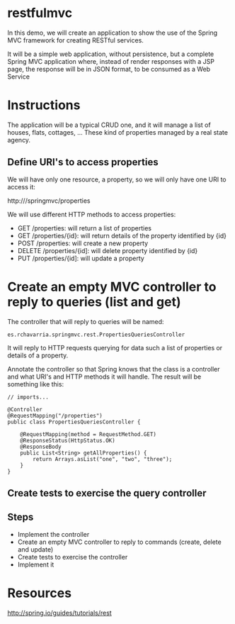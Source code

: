 # restfulmvc

In this demo, we will create an application to show the use 
of the Spring MVC framework for creating RESTful services.

It will be a simple web application, without persistence, but a
complete Spring MVC application where, instead of render responses
with a JSP page, the response will be in JSON format, to be
consumed as a Web Service

# Instructions

The application will be a typical CRUD one, and it will manage a 
list of houses, flats, cottages, ... These kind of properties 
managed by a real state agency.

## Define URI's to access properties

We will have only one resource, a property, so we will only have
one URI to access it:

http://<server name>/springmvc/properties

We will use different HTTP methods to access properties:

- GET /properties: will return a list of properties
- GET /properties/{id}: will return details of the property identified by
{id}
- POST /properties: will create a new property
- DELETE /properties/{id]: will delete property identified by {id}
- PUT /properties/{id]: will update a property

# Create an empty MVC controller to reply to queries (list and get)

The controller that will reply to queries will be named:

	es.rchavarria.springmvc.rest.PropertiesQueriesController

It will reply to HTTP requests querying for data such a list of
properties or details of a property.

Annotate the controller so that Spring knows that the class is a 
controller and what URI's and HTTP methods it will handle. The result
will be something like this:

	// imports...
		
	@Controller
	@RequestMapping("/properties")
	public class PropertiesQueriesController {
	
		@RequestMapping(method = RequestMethod.GET)
		@ResponseStatus(HttpStatus.OK)
		@ResponseBody
		public List<String> getAllProperties() {
			return Arrays.asList("one", "two", "three");
		}
	}

## Create tests to exercise the query controller



## Steps

- Implement the controller
- Create an empty MVC controller to reply to commands (create, delete 
and update)
- Create tests to exercise the controller
- Implement it

# Resources

http://spring.io/guides/tutorials/rest

